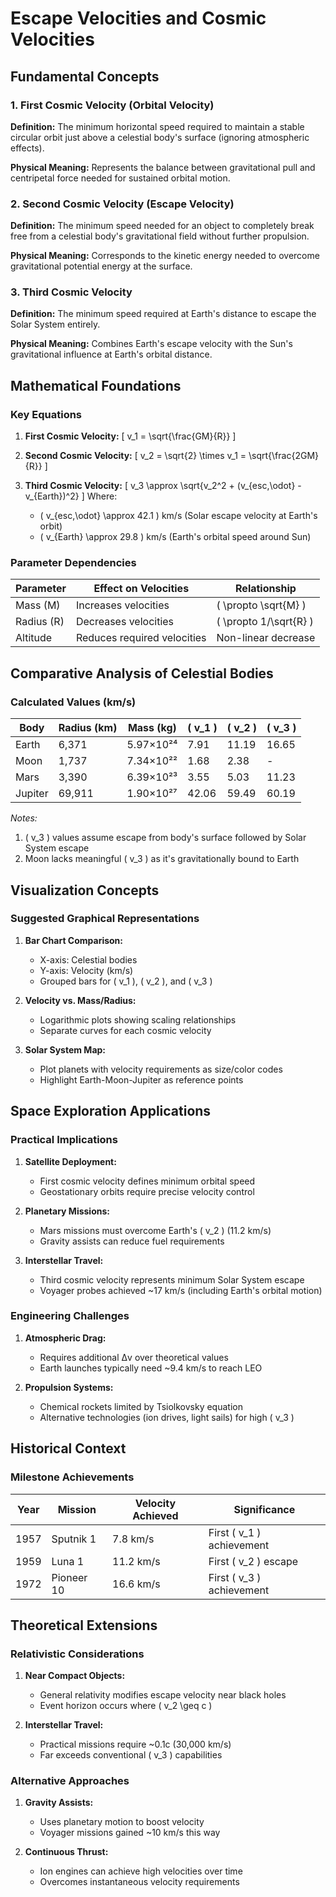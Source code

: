 # Escape Velocities and Cosmic Velocities

## Fundamental Concepts

### 1. First Cosmic Velocity (Orbital Velocity)
**Definition:** The minimum horizontal speed required to maintain a stable circular orbit just above a celestial body's surface (ignoring atmospheric effects).

**Physical Meaning:** Represents the balance between gravitational pull and centripetal force needed for sustained orbital motion.

### 2. Second Cosmic Velocity (Escape Velocity)
**Definition:** The minimum speed needed for an object to completely break free from a celestial body's gravitational field without further propulsion.

**Physical Meaning:** Corresponds to the kinetic energy needed to overcome gravitational potential energy at the surface.

### 3. Third Cosmic Velocity
**Definition:** The minimum speed required at Earth's distance to escape the Solar System entirely.

**Physical Meaning:** Combines Earth's escape velocity with the Sun's gravitational influence at Earth's orbital distance.

## Mathematical Foundations

### Key Equations

1. **First Cosmic Velocity:**
   \[
   v_1 = \sqrt{\frac{GM}{R}}
   \]
   
2. **Second Cosmic Velocity:**
   \[
   v_2 = \sqrt{2} \times v_1 = \sqrt{\frac{2GM}{R}}
   \]

3. **Third Cosmic Velocity:**
   \[
   v_3 \approx \sqrt{v_2^2 + (v_{esc,\odot} - v_{Earth})^2}
   \]
   Where:
   - \( v_{esc,\odot} \approx 42.1 \) km/s (Solar escape velocity at Earth's orbit)
   - \( v_{Earth} \approx 29.8 \) km/s (Earth's orbital speed around Sun)

### Parameter Dependencies

| Parameter | Effect on Velocities | Relationship |
|-----------|----------------------|--------------|
| Mass (M) | Increases velocities | \( \propto \sqrt{M} \) |
| Radius (R) | Decreases velocities | \( \propto 1/\sqrt{R} \) |
| Altitude | Reduces required velocities | Non-linear decrease |

## Comparative Analysis of Celestial Bodies

### Calculated Values (km/s)

| Body | Radius (km) | Mass (kg) | \( v_1 \) | \( v_2 \) | \( v_3 \) |
|------|-------------|-----------|-----------|-----------|-----------|
| Earth | 6,371 | 5.97×10²⁴ | 7.91 | 11.19 | 16.65 |
| Moon | 1,737 | 7.34×10²² | 1.68 | 2.38 | - |
| Mars | 3,390 | 6.39×10²³ | 3.55 | 5.03 | 11.23 |
| Jupiter | 69,911 | 1.90×10²⁷ | 42.06 | 59.49 | 60.19 |

*Notes:*
1. \( v_3 \) values assume escape from body's surface followed by Solar System escape
2. Moon lacks meaningful \( v_3 \) as it's gravitationally bound to Earth

## Visualization Concepts

### Suggested Graphical Representations

1. **Bar Chart Comparison:**
   - X-axis: Celestial bodies
   - Y-axis: Velocity (km/s)
   - Grouped bars for \( v_1 \), \( v_2 \), and \( v_3 \)

2. **Velocity vs. Mass/Radius:**
   - Logarithmic plots showing scaling relationships
   - Separate curves for each cosmic velocity

3. **Solar System Map:**
   - Plot planets with velocity requirements as size/color codes
   - Highlight Earth-Moon-Jupiter as reference points

## Space Exploration Applications

### Practical Implications

1. **Satellite Deployment:**
   - First cosmic velocity defines minimum orbital speed
   - Geostationary orbits require precise velocity control

2. **Planetary Missions:**
   - Mars missions must overcome Earth's \( v_2 \) (11.2 km/s)
   - Gravity assists can reduce fuel requirements

3. **Interstellar Travel:**
   - Third cosmic velocity represents minimum Solar System escape
   - Voyager probes achieved ~17 km/s (including Earth's orbital motion)

### Engineering Challenges

1. **Atmospheric Drag:**
   - Requires additional Δv over theoretical values
   - Earth launches typically need ~9.4 km/s to reach LEO

2. **Propulsion Systems:**
   - Chemical rockets limited by Tsiolkovsky equation
   - Alternative technologies (ion drives, light sails) for high \( v_3 \)

## Historical Context

### Milestone Achievements

| Year | Mission | Velocity Achieved | Significance |
|------|---------|-------------------|--------------|
| 1957 | Sputnik 1 | 7.8 km/s | First \( v_1 \) achievement |
| 1959 | Luna 1 | 11.2 km/s | First \( v_2 \) escape |
| 1972 | Pioneer 10 | 16.6 km/s | First \( v_3 \) achievement |

## Theoretical Extensions

### Relativistic Considerations

1. **Near Compact Objects:**
   - General relativity modifies escape velocity near black holes
   - Event horizon occurs where \( v_2 \geq c \)

2. **Interstellar Travel:**
   - Practical missions require ~0.1c (30,000 km/s)
   - Far exceeds conventional \( v_3 \) capabilities

### Alternative Approaches

1. **Gravity Assists:**
   - Uses planetary motion to boost velocity
   - Voyager missions gained ~10 km/s this way

2. **Continuous Thrust:**
   - Ion engines can achieve high velocities over time
   - Overcomes instantaneous velocity requirements